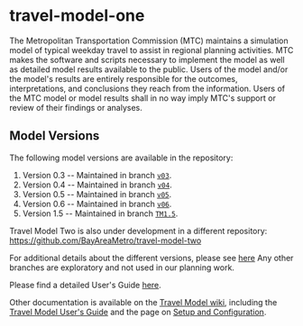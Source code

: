 # travel-model-one
The Metropolitan Transportation Commission (MTC) maintains a simulation model of typical weekday travel to assist in regional planning activities.  MTC makes the software and scripts necessary to implement the model as well as detailed model results available to the public.  Users of the model and/or the model's results are entirely responsible for the outcomes, interpretations, and conclusions they reach from the information.  Users of the MTC model or model results shall in no way imply MTC's support or review of their findings or analyses.

## Model Versions
The following model versions are available in the repository:

1. Version 0.3 -- Maintained in branch [`v03`](https://github.com/BayAreaMetro/travel-model-one/tree/v03).
2. Version 0.4 -- Maintained in branch [`v04`](https://github.com/BayAreaMetro/travel-model-one/tree/v04).
3. Version 0.5 -- Maintained in branch [`v05`](https://github.com/BayAreaMetro/travel-model-one/tree/v05).
3. Version 0.6 -- Maintained in branch [`v06`](https://github.com/BayAreaMetro/travel-model-one/tree/v06).
4. Version 1.5 -- Maintained in branch [`TM1.5`](https://github.com/BayAreaMetro/travel-model-one/tree/TM1.5).

Travel Model Two is also under development in a different repository: https://github.com/BayAreaMetro/travel-model-two

For additional details about the different versions, please see [here](https://github.com/BayAreaMetro/modeling-website/wiki/Development)
Any other branches are exploratory and not used in our planning work.

Please find a detailed User's Guide [here](https://github.com/BayAreaMetro/modeling-website/wiki/UsersGuide). 

Other documentation is available on the [Travel Model wiki](https://github.com/BayAreaMetro/modeling-website/wiki/TravelModel), including the [Travel Model User's Guide](https://github.com/BayAreaMetro/modeling-website/wiki/UsersGuide) and the page on [Setup and Configuration](https://github.com/BayAreaMetro/modeling-website/wiki/SetupConfiguration).
